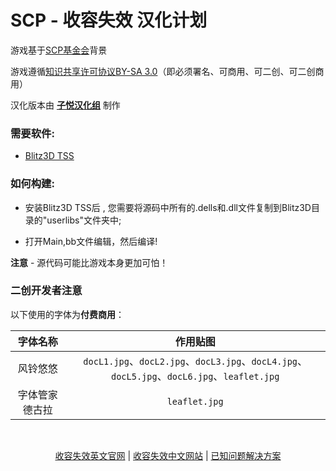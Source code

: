 # SCP - 收容失效 汉化计划

游戏基于[SCP基金会](http://scp-wiki-cn.wikidot.com/)背景

游戏遵循[知识共享许可协议BY-SA 3.0](http://creativecommons.org/licenses/by-sa/3.0/)（即必须署名、可商用、可二创、可二创商用）

汉化版本由 **[子悦汉化组](https://ziyuesinicization.site/)** 制作

### 需要软件:

- [Blitz3D TSS](https://github.com/ZiYueCommentary/Blitz3D)

### 如何构建:

- 安装Blitz3D TSS后 , 您需要将源码中所有的.dells和.dll文件复制到Blitz3D目录的"userlibs"文件夹中;

- 打开Main,bb文件编辑，然后编译!

**注意** - 源代码可能比游戏本身更加可怕！

### 二创开发者注意

以下使用的字体为**付费商用**：

|字体名称|作用贴图|
|:--:|:--:|
|风铃悠悠|`docL1.jpg`、`docL2.jpg`、`docL3.jpg`、`docL4.jpg`、`docL5.jpg`、`docL6.jpg`、`leaflet.jpg`|
|字体管家德古拉|`leaflet.jpg`|

<br>

<p align="center"><a href="https://www.scpcbgame.com/">收容失效英文官网</a> | <a href="https://www.scpcbgame.cn/">收容失效中文网站</a> | <a href="https://scpcbgame.cn/help.html">已知问题解决方案</a></p>